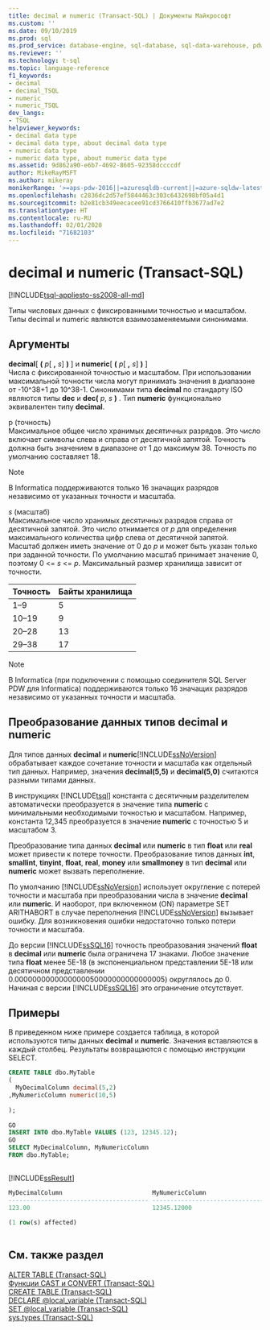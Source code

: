 ```yaml
---
title: decimal и numeric (Transact-SQL) | Документы Майкрософт
ms.custom: ''
ms.date: 09/10/2019
ms.prod: sql
ms.prod_service: database-engine, sql-database, sql-data-warehouse, pdw
ms.reviewer: ''
ms.technology: t-sql
ms.topic: language-reference
f1_keywords:
- decimal
- decimal_TSQL
- numeric
- numeric_TSQL
dev_langs:
- TSQL
helpviewer_keywords:
- decimal data type
- decimal data type, about decimal data type
- numeric data type
- numeric data type, about numeric data type
ms.assetid: 9d862a90-e6b7-4692-8605-92358dccccdf
author: MikeRayMSFT
ms.author: mikeray
monikerRange: '>=aps-pdw-2016||=azuresqldb-current||=azure-sqldw-latest||>=sql-server-2016||=sqlallproducts-allversions||>=sql-server-linux-2017||=azuresqldb-mi-current'
ms.openlocfilehash: c2836dc2d57ef5844463c303c6432698bf05a4d1
ms.sourcegitcommit: b2e81cb349eecacee91cd3766410ffb3677ad7e2
ms.translationtype: HT
ms.contentlocale: ru-RU
ms.lasthandoff: 02/01/2020
ms.locfileid: "71682103"
---
```

# <a name="decimal-and-numeric-transact-sql"></a>decimal и numeric (Transact-SQL)
[!INCLUDE[tsql-appliesto-ss2008-all-md](../../includes/tsql-appliesto-ss2008-all-md.md)]

Типы числовых данных с фиксированными точностью и масштабом. Типы decimal и numeric являются взаимозаменяемыми синонимами.
  
## <a name="arguments"></a>Аргументы  
**decimal**[ **(** _p_[ **,** _s_] **)** ] и **numeric**[ **(** _p_[ **,** _s_] **)** ]  
Числа с фиксированной точностью и масштабом. При использовании максимальной точности числа могут принимать значения в диапазоне от -10^38+1 до 10^38-1. Синонимами типа **decimal** по стандарту ISO являются типы **dec** и **dec(** _p_, _s_ **)** . Тип **numeric** функционально эквивалентен типу **decimal**.
  
p (точность)  
Максимальное общее число хранимых десятичных разрядов. Это число включает символы слева и справа от десятичной запятой. Точность должна быть значением в диапазоне от 1 до максимум 38. Точность по умолчанию составляет 18.
  
> [!NOTE]  
>  В Informatica поддерживаются только 16 значащих разрядов независимо от указанных точности и масштаба.  
  
*s* (масштаб)  
Максимальное число хранимых десятичных разрядов справа от десятичной запятой. Это число отнимается от *p* для определения максимального количества цифр слева от десятичной запятой. Масштаб должен иметь значение от 0 до *p* и может быть указан только при заданной точности. По умолчанию масштаб принимает значение 0, поэтому 0 <= *s* \<= *p*. Максимальный размер хранилища зависит от точности.
  
|Точность|Байты хранилища|  
|---|---|
|1–9|5|  
|10–19|9|  
|20–28|13|  
|29–38|17|  
  
> [!NOTE]  
>  В Informatica (при подключении с помощью соединителя SQL Server PDW для Informatica) поддерживаются только 16 значащих разрядов независимо от указанных точности и масштаба.  
  
## <a name="converting-decimal-and-numeric-data"></a>Преобразование данных типов decimal и numeric
Для типов данных **decimal** и **numeric**[!INCLUDE[ssNoVersion](../../includes/ssnoversion-md.md)] обрабатывает каждое сочетание точности и масштаба как отдельный тип данных. Например, значения **decimal(5,5)** и **decimal(5,0)** считаются разными типами данных.
  
В инструкциях [!INCLUDE[tsql](../../includes/tsql-md.md)] константа с десятичным разделителем автоматически преобразуется в значение типа **numeric** с минимальными необходимыми точностью и масштабом. Например, константа 12,345 преобразуется в значение **numeric** с точностью 5 и масштабом 3.
  
Преобразование типа данных **decimal** или **numeric** в тип **float** или **real** может привести к потере точности. Преобразование типов данных **int**, **smallint**, **tinyint**, **float**, **real**, **money** или **smallmoney** в тип **decimal** или **numeric** может вызвать переполнение.
  
По умолчанию [!INCLUDE[ssNoVersion](../../includes/ssnoversion-md.md)] использует округление с потерей точности и масштаба при преобразовании числа в значение **decimal** или **numeric**. И наоборот, при включенном (ON) параметре SET ARITHABORT в случае переполнения [!INCLUDE[ssNoVersion](../../includes/ssnoversion-md.md)] вызывает ошибку. Для возникновения ошибки недостаточно только потери точности и масштаба.
  
До версии [!INCLUDE[ssSQL16](../../includes/sssql16-md.md)] точность преобразования значений **float** в **decimal** или **numeric** была ограничена 17 знаками. Любое значение типа **float** менее 5E-18 (в экспоненциальном представлении 5E-18 или десятичном представлении 0.0000000000000000050000000000000005) округлялось до 0. Начиная с версии [!INCLUDE[ssSQL16](../../includes/sssql16-md.md)] это ограничение отсутствует.
  
## <a name="examples"></a>Примеры  
В приведенном ниже примере создается таблица, в которой используются типы данных **decimal** и **numeric**.  Значения вставляются в каждый столбец. Результаты возвращаются с помощью инструкции SELECT.
  
```sql
CREATE TABLE dbo.MyTable  
(  
  MyDecimalColumn decimal(5,2)  
,MyNumericColumn numeric(10,5)
  
);  
  
GO  
INSERT INTO dbo.MyTable VALUES (123, 12345.12);  
GO  
SELECT MyDecimalColumn, MyNumericColumn  
FROM dbo.MyTable;  
  
```  
  
[!INCLUDE[ssResult](../../includes/ssresult-md.md)]
  
```sql
MyDecimalColumn                         MyNumericColumn  
--------------------------------------- ---------------------------------------  
123.00                                  12345.12000  
  
(1 row(s) affected)  
  
```  
  
## <a name="see-also"></a>См. также раздел
[ALTER TABLE (Transact-SQL)](../../t-sql/statements/alter-table-transact-sql.md)  
[Функции CAST и CONVERT (Transact-SQL)](../../t-sql/functions/cast-and-convert-transact-sql.md)  
[CREATE TABLE (Transact-SQL)](../../t-sql/statements/create-table-transact-sql.md)  
[DECLARE @local_variable &#40;Transact-SQL&#41;](../../t-sql/language-elements/declare-local-variable-transact-sql.md)  
[SET @local_variable &#40;Transact-SQL&#41;](../../t-sql/language-elements/set-local-variable-transact-sql.md)  
[sys.types (Transact-SQL)](../../relational-databases/system-catalog-views/sys-types-transact-sql.md)
  
